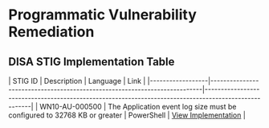 # Programmatic Vulnerability Remediation

## DISA STIG Implementation Table

| STIG ID          | Description                                                               | Language   | Link                                                                                    |
|------------------|---------------------------------------------------------------------------|------------------------------------------------------------------------------------------------------|
| WN10-AU-000500   | The Application event log size must be configured to 32768 KB or greater  | PowerShell | [View Implementation](https://github.com/joshcybertest/programmatic-vulnerability-remediations/blob/main/scripts/powershell-template.ps1) |
